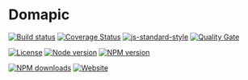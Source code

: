 # Domapic

[![Build status][circleci-image]][circleci-url]
[![Coverage Status][coverall-image]][coverall-url]
[![js-standard-style][standard-image]][standard-url]
[![Quality Gate][quality-gate-image]][quality-gate-url]


[![License][license-image]][license-url]
[![Node version][node-version-image]][node-version-url]
[![NPM version][npm-image]][npm-url]


[![NPM downloads][npm-downloads-image]][npm-downloads-url]
[![Website][website-image]][website-url]

[circleci-image]: https://circleci.com/bb/domapic/domapic.svg?style=shield&circle-token=3e836b50c79fdfe6bcaa2f4879037443e2916b44
[circleci-url]: https://circleci.com/bb/domapic/domapic
[coverall-image]: https://coveralls.io/repos/bitbucket/domapic/domapic/badge.svg?branch=master&t=XYh3MA
[coverall-url]: https://coveralls.io/bitbucket/domapic/domapic?branch=master
[license-image]: https://img.shields.io/npm/l/domapic.svg
[license-url]: https://github.com/javierbrea/domapic/blob/master/LICENSE
[node-version-image]: https://img.shields.io/node/v/domapic.svg
[node-version-url]: https://github.com/javierbrea/domapic/blob/master/package.json
[npm-image]: https://img.shields.io/npm/v/domapic.svg
[npm-url]: https://www.npmjs.com/package/domapic
[npm-downloads-image]: https://img.shields.io/npm/dm/domapic.svg
[npm-downloads-url]: https://www.npmjs.com/package/domapic
[quality-gate-image]: https://sonarcloud.io/api/badges/gate?key=domapic
[quality-gate-url]: https://sonarcloud.io/dashboard/index/domapic
[standard-image]: https://img.shields.io/badge/code%20style-standard-brightgreen.svg
[standard-url]: http://standardjs.com/
[website-image]: https://img.shields.io/website-up-down-green-red/http/domapic.com.svg?label=domapic.com
[website-url]: http://domapic.com/





